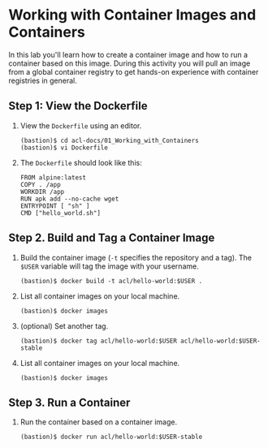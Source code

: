 # Working with Container Images and Containers

In this lab you'll learn how to create a container image and how to run a container based on this image. During this activity you will pull an image from a global container registry to get hands-on experience with container registries in general.

## Step 1: View the Dockerfile

1. View the `Dockerfile` using an editor.
    ```
    (bastion)$ cd acl-docs/01_Working_with_Containers
    (bastion)$ vi Dockerfile
    ```

1. The `Dockerfile` should look like this:
    ```
    FROM alpine:latest 
    COPY . /app 
    WORKDIR /app
    RUN apk add --no-cache wget
    ENTRYPOINT [ "sh" ]  
    CMD ["hello_world.sh"]
    ```

## Step 2. Build and Tag a Container Image

1. Build the container image (`-t` specifies the repository and a tag). The `$USER` variable will tag the image with your username.
    ```
    (bastion)$ docker build -t acl/hello-world:$USER .
    ```

1. List all container images on your local machine.
    ```
    (bastion)$ docker images
    ```

1. (optional) Set another tag.
    ```
    (bastion)$ docker tag acl/hello-world:$USER acl/hello-world:$USER-stable
    ```

1. List all container images on your local machine.
    ```
    (bastion)$ docker images
    ```

## Step 3. Run a Container

1. Run the container based on a container image.
    ```
    (bastion)$ docker run acl/hello-world:$USER-stable
    ```
